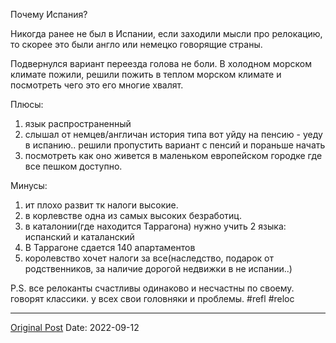 Почему Испания?

Никогда ранее не был в Испании, если заходили мысли про релокацию, то скорее это были англо или немецко говорящие страны.

Подвернулся вариант переезда голова не боли. В холодном морском климате пожили, решили пожить в теплом морском климате и посмотреть чего это его многие хвалят. 

Плюсы:
1. язык распространенный
2. слышал от немцев/англичан история типа вот уйду на пенсию - уеду в испанию.. решили пропустить вариант с пенсий и пораньше начать
3. посмотреть как оно живется в маленьком европейском городке где все пешком доступно.

Минусы:
1. ит плохо развит тк налоги высокие.
2. в корлевстве одна из самых высоких безработиц. 
3. в каталонии(где находится Таррагона) нужно учить 2 языка: испанский и каталанский
4. В Таррагоне сдается 140 апартаментов
5. королевство хочет налоги за все(наследство, подарок от родственников, за наличие дорогой недвижки в не испании..)

P.S. все релоканты счастливы одинаково и несчастны по своему. говорят классики. у всех свои головняки и проблемы.
#refl #reloc

---
[Original Post](https://t.me/lev2tarragona/20)
Date: 2022-09-12
